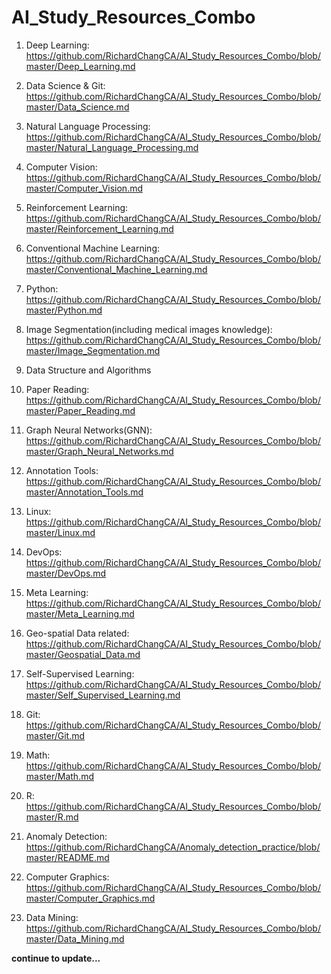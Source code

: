 # AI_Study_Resources_Combo

1. Deep Learning: https://github.com/RichardChangCA/AI_Study_Resources_Combo/blob/master/Deep_Learning.md

2. Data Science & Git: https://github.com/RichardChangCA/AI_Study_Resources_Combo/blob/master/Data_Science.md

3. Natural Language Processing: https://github.com/RichardChangCA/AI_Study_Resources_Combo/blob/master/Natural_Language_Processing.md

4. Computer Vision: https://github.com/RichardChangCA/AI_Study_Resources_Combo/blob/master/Computer_Vision.md

5. Reinforcement Learning: https://github.com/RichardChangCA/AI_Study_Resources_Combo/blob/master/Reinforcement_Learning.md

6. Conventional Machine Learning: https://github.com/RichardChangCA/AI_Study_Resources_Combo/blob/master/Conventional_Machine_Learning.md

7. Python: https://github.com/RichardChangCA/AI_Study_Resources_Combo/blob/master/Python.md

8. Image Segmentation(including medical images knowledge): https://github.com/RichardChangCA/AI_Study_Resources_Combo/blob/master/Image_Segmentation.md

9. Data Structure and Algorithms

10. Paper Reading: https://github.com/RichardChangCA/AI_Study_Resources_Combo/blob/master/Paper_Reading.md

11. Graph Neural Networks(GNN): https://github.com/RichardChangCA/AI_Study_Resources_Combo/blob/master/Graph_Neural_Networks.md

12. Annotation Tools: https://github.com/RichardChangCA/AI_Study_Resources_Combo/blob/master/Annotation_Tools.md

13. Linux: https://github.com/RichardChangCA/AI_Study_Resources_Combo/blob/master/Linux.md

14. DevOps: https://github.com/RichardChangCA/AI_Study_Resources_Combo/blob/master/DevOps.md

15. Meta Learning: https://github.com/RichardChangCA/AI_Study_Resources_Combo/blob/master/Meta_Learning.md

16. Geo-spatial Data related: https://github.com/RichardChangCA/AI_Study_Resources_Combo/blob/master/Geospatial_Data.md

17. Self-Supervised Learning: https://github.com/RichardChangCA/AI_Study_Resources_Combo/blob/master/Self_Supervised_Learning.md

18. Git: https://github.com/RichardChangCA/AI_Study_Resources_Combo/blob/master/Git.md

19. Math: https://github.com/RichardChangCA/AI_Study_Resources_Combo/blob/master/Math.md

20. R: https://github.com/RichardChangCA/AI_Study_Resources_Combo/blob/master/R.md

21. Anomaly Detection: https://github.com/RichardChangCA/Anomaly_detection_practice/blob/master/README.md

22. Computer Graphics: https://github.com/RichardChangCA/AI_Study_Resources_Combo/blob/master/Computer_Graphics.md

23. Data Mining: https://github.com/RichardChangCA/AI_Study_Resources_Combo/blob/master/Data_Mining.md

<b>continue to update...
